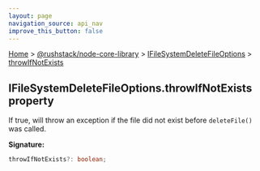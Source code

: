 ```yaml
---
layout: page
navigation_source: api_nav
improve_this_button: false
---
```



[Home](./index.md) &gt; [@rushstack/node-core-library](./node-core-library.md) &gt; [IFileSystemDeleteFileOptions](./node-core-library.ifilesystemdeletefileoptions.md) &gt; [throwIfNotExists](./node-core-library.ifilesystemdeletefileoptions.throwifnotexists.md)

## IFileSystemDeleteFileOptions.throwIfNotExists property

If true, will throw an exception if the file did not exist before `deleteFile()` was called.

<b>Signature:</b>

```typescript
throwIfNotExists?: boolean;
```
